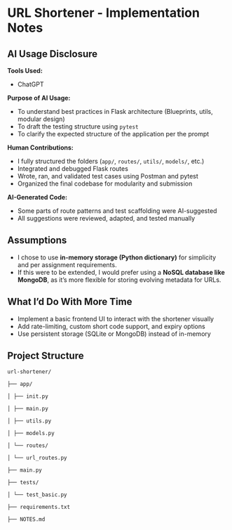 # URL Shortener - Implementation Notes

## AI Usage Disclosure

**Tools Used:**
- ChatGPT 

**Purpose of AI Usage:**
- To understand best practices in Flask architecture (Blueprints, utils, modular design)
- To draft the testing structure using `pytest`
- To clarify the expected structure of the application per the prompt

**Human Contributions:**
- I fully structured the folders (`app/`, `routes/`, `utils/`, `models/`, etc.)
- Integrated and debugged Flask routes
- Wrote, ran, and validated test cases using Postman and pytest
- Organized the final codebase for modularity and submission

**AI-Generated Code:**
- Some parts of route patterns and test scaffolding were AI-suggested
- All suggestions were reviewed, adapted, and tested manually

## Assumptions

- I chose to use **in-memory storage (Python dictionary)** for simplicity and per assignment requirements.
- If this were to be extended, I would prefer using a **NoSQL database like MongoDB**, as it’s more flexible for storing evolving metadata for URLs.

## What I’d Do With More Time

- Implement a basic frontend UI to interact with the shortener visually
- Add rate-limiting, custom short code support, and expiry options
- Use persistent storage (SQLite or MongoDB) instead of in-memory

## Project Structure
    url-shortener/
    
    ├── app/
    
    │ ├── init.py
    
    │ ├── main.py
    
    │ ├── utils.py
    
    │ ├── models.py
    
    │ └── routes/
    
    │ └── url_routes.py
    
    ├── main.py
    
    ├── tests/
    
    │ └── test_basic.py
    
    ├── requirements.txt
    
    ├── NOTES.md

